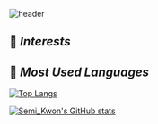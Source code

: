 ![header](https://capsule-render.vercel.app/api?type=waving&color=timeGradient&text=Semi_Kwon%20GitHub%20🌱&animation=twinkling&fontSize=35&fontAlignY=50&fontAlign=76&height=250)


## 🌱 *Interests*



## 💬 *Most Used Languages*
[![Top Langs](https://github-readme-stats.vercel.app/api/top-langs/?username=SemiKwon&layout=compact)](https://github.com/delay-100/github-readme-stats)

[![Semi_Kwon's GitHub stats](https://github-readme-stats.vercel.app/api?username=SemiKwon)](https://github.com/SemiKwon/github-readme-stats)

<!--
**SemiKwon/SemiKwon** is a ✨ _special_ ✨ repository because its `README.md` (this file) appears on your GitHub profile.

Here are some ideas to get you started:

- 🔭 I’m currently working on ...
- 🌱 I’m currently learning ...
- 👯 I’m looking to collaborate on ...
- 🤔 I’m looking for help with ...
- 💬 Ask me about ...
- 📫 How to reach me: ...
- 😄 Pronouns: ...
- ⚡ Fun fact: ...
-->
